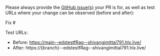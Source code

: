 Please always provide the [GitHub issue(s)](../issues) your PR is for, as well as test URLs where your change can be observed (before and after):

Fix #<gh-issue-id>

Test URLs:
- Before: https://main--edstestfRag--shivangimittal791.hlx.live/
- After: https://{branch}--edstestfRag--shivangimittal791.hlx.live/
